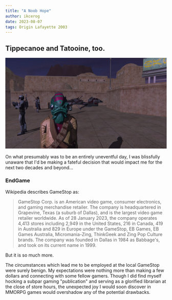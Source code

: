```yaml
---
title: "A Noob Hope"
author: ikcerog
date: 2023-08-07
tags: Origin Lafayette 2003
---
```

<h2>Tippecanoe and Tatooine, too.</h2>
<img src="https://raw.githubusercontent.com/ikcerog/Swglegends-adventures/main/assets/img/closeup.png" style="max-width: 100%;" class="featured">
<p>On what presumably was to be an entirely uneventful day, I was blissfully unaware that I'd be making a fateful decision that would impact me for the next two decades and beyond...</p>
<h3>EndGame</h3>
<p>Wikipedia describes GameStop as:</p>
<blockquote>
  GameStop Corp. is an American video game, consumer electronics, and gaming merchandise retailer. The company is headquartered in Grapevine, Texas (a suburb of Dallas), and is the largest video game retailer worldwide. As of 28 January 2023, the company operates 4,413 stores including 2,949 in the United States, 216 in Canada, 419 in Australia and 829 in Europe under the GameStop, EB Games, EB Games Australia, Micromania-Zing, ThinkGeek and Zing Pop Culture brands. The company was founded in Dallas in 1984 as Babbage's, and took on its current name in 1999.
</blockquote>
<p>But it is so much more.</p>
<p>The circumstances which lead me to be employed at the local GameStop were surely benign. My expectations were nothing more than making a few dollars and connecting with some fellow gamers. Though I did find myself hocking a subpar gaming "publication" and serving as a glorified librarian at the close of store hours, the unexpected joy I would soon discover in MMORPG games would overshadow any of the potential drawbacks.</p>
